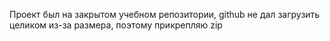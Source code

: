 Проект был на закрытом учебном репозитории, github не дал загрузить целиком из-за размера, поэтому прикрепляю zip
